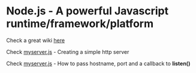 # Node.js - A powerful Javascript runtime/framework/platform

Check a great wiki [here](https://github.com/hygull/node-runtime/wiki)

Check [myserver.js](./examples/set1/myserver.js) - Creating a simple http server

Check [myserver.js](./examples/set1/myserver_hostname.js) - How to pass hostname, port and a callback to **listen()**